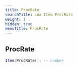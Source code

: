 ```yaml
---
title: ProcRate
searchTitle: Lua Item ProcRate
weight: 1
hidden: true
menuTitle: ProcRate
---
```

## ProcRate
```lua
Item:ProcRate(); -- number
```